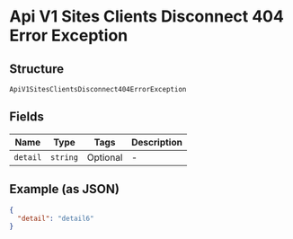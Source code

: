 
# Api V1 Sites Clients Disconnect 404 Error Exception

## Structure

`ApiV1SitesClientsDisconnect404ErrorException`

## Fields

| Name | Type | Tags | Description |
|  --- | --- | --- | --- |
| `detail` | `string` | Optional | - |

## Example (as JSON)

```json
{
  "detail": "detail6"
}
```

